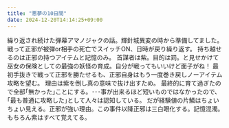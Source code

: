 ```yaml
---
title: "悪夢の10日間"
date: 2024-12-20T14:14:25+09:00
---
```

繰り返され続けた弾幕アマノジャクの話。輝針城異変の時から準備してました。
戦って正邪が被弾or相手の死亡でスイッチON、日時が戻り繰り返す。
持ち越せるのは正邪の持つアイテムと記憶のみ。
首謀者は紫。目的は罰。と見せかけて巫女の保険としての最強の妖怪の育成。自分が戦ってもいいけど面子がね！
最初手抜きで戦って正邪を勝たせるも、正邪自身はもう一度巻き戻しノーアイテム攻略を望む。
理由は紫を倒し真の意味で抜け出すため。
最終的に育て過ぎたので全部｢無かった｣ことにする。･･･事が出来るほど短いものではなかったので、｢最も普通に攻略した｣として人々は認知している。
だが経験値の片鱗はちょいちょい見える。正邪が強い理由。この事件以降正邪は三白眼化する。記憶混濁。
もちろん紫はすべて覚えてる。
